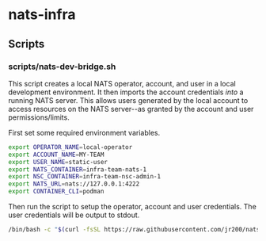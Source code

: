 # nats-infra

## Scripts


### scripts/nats-dev-bridge.sh

This script creates a local NATS operator, account, and user in a local development environment. It then imports the account credentials *into* a running NATS server. This allows users generated by the local account to access resources on the NATS server--as granted by the account and user permissions/limits.

First set some required environment variables.

```bash
export OPERATOR_NAME=local-operator
export ACCOUNT_NAME=MY-TEAM
export USER_NAME=static-user
export NATS_CONTAINER=infra-team-nats-1
export NSC_CONTAINER=infra-team-nsc-admin-1
export NATS_URL=nats://127.0.0.1:4222
export CONTAINER_CLI=podman
```

Then run the script to setup the operator, account and user credentials. The user credentials will be output to stdout.
```bash
/bin/bash -c "$(curl -fsSL https://raw.githubusercontent.com/jr200/nats-infra/main/scripts/nats-dev-bridge.sh)" > user.creds
```